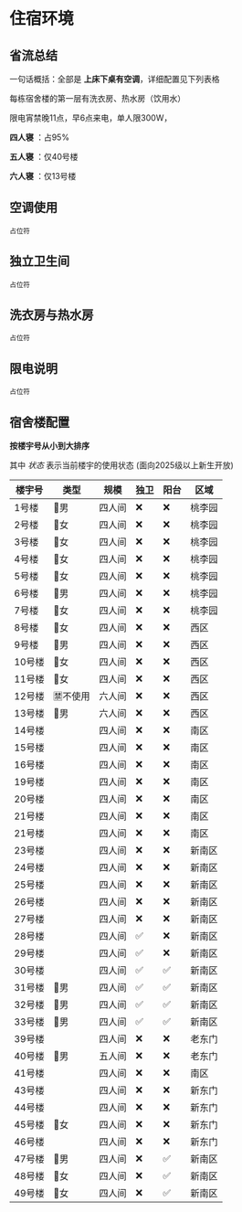 # 住宿环境 

## 省流总结
一句话概括：全部是 **上床下桌有空调**，详细配置见下列表格

每栋宿舍楼的第一层有洗衣房、热水房（饮用水）

限电宵禁晚11点，早6点来电，单人限300W，

**四人寝** ：占95%

**五人寝** ：仅40号楼

**六人寝** ：仅13号楼

## 空调使用
`占位符`

## 独立卫生间
`占位符`

## 洗衣房与热水房
`占位符`

## 限电说明
`占位符`

## 宿舍楼配置
**按楼宇号从小到大排序**

其中 *状态* 表示当前楼宇的使用状态 (面向2025级以上新生开放)


| 楼宇号 | 类型    | 规模   | 独卫 | 阳台 | 区域   |
| ------ | ------- | ------ | ---- | ---- | ------ |
| 1号楼  | 👨男     | 四人间 | ❌    | ❌    | 桃李园 |
| 2号楼  | 👩女     | 四人间 | ❌    | ❌    | 桃李园 |
| 3号楼  | 👩女     | 四人间 | ❌    | ❌    | 桃李园 |
| 4号楼  | 👩女     | 四人间 | ❌    | ❌    | 桃李园 |
| 5号楼  | 👩女     | 四人间 | ❌    | ❌    | 桃李园 |
| 6号楼  | 👨男     | 四人间 | ❌    | ❌    | 桃李园 |
| 7号楼  | 👩女     | 四人间 | ❌    | ❌    | 桃李园 |
| 8号楼  | 👩女     | 四人间 | ❌    | ❌    | 西区   |
| 9号楼  | 👨男     | 四人间 | ❌    | ❌    | 西区   |
| 10号楼 | 👩女     | 四人间 | ❌    | ❌    | 西区   |
| 11号楼 | 👩女     | 四人间 | ❌    | ❌    | 西区   |
| 12号楼 | 🈲不使用 | 六人间 | ❌    | ❌    | 西区   |
| 13号楼 | 👨男     | 六人间 | ❌    | ❌    | 西区   |
| 14号楼 |         | 四人间 | ❌    | ❌    | 南区   |
| 15号楼 |         | 四人间 | ❌    | ❌    | 南区   |
| 16号楼 |         | 四人间 | ❌    | ❌    | 南区   |
| 19号楼 |         | 四人间 | ❌    | ❌    | 南区   |
| 20号楼 |         | 四人间 | ❌    | ❌    | 南区   |
| 21号楼 |         | 四人间 | ❌    | ❌    | 南区   |
| 21号楼 |         | 四人间 | ❌    | ❌    | 南区   |
| 23号楼 |         | 四人间 | ❌    | ❌    | 新南区 |
| 24号楼 |         | 四人间 | ❌    | ❌    | 新南区 |
| 25号楼 |         | 四人间 | ❌    | ❌    | 新南区 |
| 26号楼 |         | 四人间 | ❌    | ❌    | 新南区 |
| 27号楼 |         | 四人间 | ❌    | ❌    | 新南区 |
| 28号楼 |         | 四人间 | ✅    | ❌    | 新南区 |
| 29号楼 |         | 四人间 | ✅    | ❌    | 新南区 |
| 30号楼 |         | 四人间 | ✅    | ✅    | 新南区 |
| 31号楼 | 👨男     | 四人间 | ✅    | ✅    | 新南区 |
| 32号楼 | 👨男     | 四人间 | ✅    | ✅    | 新南区 |
| 33号楼 | 👨男     | 四人间 | ✅    | ✅    | 新南区 |
| 39号楼 |         | 四人间 | ❌    | ❌    | 老东门 |
| 40号楼 | 👨男     | 五人间 | ❌    | ❌    | 老东门 |
| 41号楼 |         | 四人间 | ❌    | ❌    | 南区   |
| 43号楼 |         | 四人间 | ❌    | ❌    | 新东门 |
| 44号楼 |         | 四人间 | ❌    | ❌    | 新东门 |
| 45号楼 | 👩女     | 四人间 | ❌    | ❌    | 新东门 |
| 46号楼 |         | 四人间 | ❌    | ❌    | 新东门 |
| 47号楼 | 👨男     | 四人间 | ❌    | ✅    | 新南区 |
| 48号楼 | 👩女     | 四人间 | ❌    | ✅    | 新南区 |
| 49号楼 | 👩女     | 四人间 | ❌    | ✅    | 新南区 |